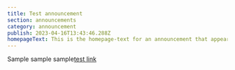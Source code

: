 ```yaml
---
title: Test announcement
section: announcements
category: announcement
publish: 2023-04-16T13:43:46.288Z
homepageText: This is the homepage-text for an announcement that appears on the homepage.
---
```


Sample sample sample[test link](https://woah.com/)

